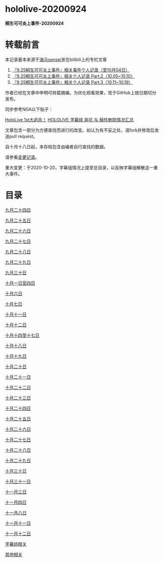 # hololive-20200924
**桐生可可炎上事件-20200924**

# 转载前言

本记录基本来源于[海马sensei](https://space.bilibili.com/434145079)发在bilibili上的专栏文章

1. [『9.25桐生可可炎上事件』相关事件个人记录（至10月04日）](https://www.bilibili.com/read/cv7853331)
2. [『9.25桐生可可炎上事件』相关个人记录 Part.2（10.05~10.10）](https://www.bilibili.com/read/cv7921642)
3. [『9.25桐生可可炎上事件』相关个人记录 Part.3（10.11~10.19）](https://www.bilibili.com/read/cv8024680)

作者已经在文章中申明可转载摘编。为优化观看效果，现于GitHub上按日期切分发布。

同步参考NGA以下贴子：

[HoloLive 1st大逃杀！](https://bbs.nga.cn/read.php?tid=23809268)
[HOLOLIVE 字幕组 弃坑 与 稿件删除情况汇总](https://bbs.nga.cn/read.php?tid=23789238)

文章包含一部分为方便查找而进行的改变。如认为有不妥之处，请fork并修改后发送pull request。

自十月十八日起，本存档包含由编者自行查找的数据。

请参看[变更记录](Changelog.md)。

重大变更：于2020-10-20，字幕组情况上提至总目录，以反映字幕组解散这一重大事件。

# 目录

[九月二十四日](20200924/README.md)

[九月二十五日](20200925/README.md)

[九月二十六日](20200926/README.md)

[九月二十七日](20200927/README.md)

[九月二十八日](20200928/README.md)

[九月二十九日](20200929/README.md)

[九月三十日](20200930/README.md)

[十月一日至四日](20201001/README.md)

[十月六日](20201006/README.md)

[十月七日](20201007/README.md)

[十月十一日](20201011/README.md)

[十月十二日](20201012/README.md)

[十月十四至十七日](20201012/README.md)

[十月十八日](20201018/README.md)

[十月十九日](20201019/README.md)

[十月二十日](20201020/README.md)

[十月二十一日](20201021/README.md)

[十月二十二日](20201022/README.md)

[十月二十三日](20201023/README.md)

[十月二十四日](20201024/README.md)

[十月二十五日](20201025/README.md)

[十月二十六日](20201026/README.md)

[十月二十七日](20201027/README.md)

[十月二十八日](20201028/README.md)

[十月二十九日](20201029/README.md)

[十月三十日](20201030/README.md)

[十月三十一日](20201031/README.md)

[十一月三日](20201103/README.md)

[十一月四日](20201104/README.md)

[十一月八日](20201108/README.md)

[十一月十一日](20201111/README.md)

[十一月十二日](20201112/README.md)

[字幕组相关](Extra/Fansub/README.md)

[其他相关](Extra/README.md)

